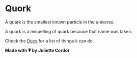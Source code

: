 # Quork

A quark is the smallest known particle in the universe.

A quork is a mispelling of quark because that name was taken.

Check the [Docs](docs.rs/crate/quork) for a list of things it can do.

**Made with 💗 by Juliette Cordor**
